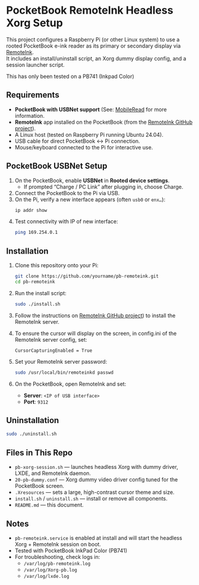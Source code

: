 # PocketBook RemoteInk Headless Xorg Setup

This project configures a Raspberry Pi (or other Linux system) to use a rooted PocketBook e-ink reader as its primary or secondary display via [RemoteInk](https://github.com/blawar/remoteink).  
It includes an install/uninstall script, an Xorg dummy display config, and a session launcher script.

This has only been tested on a PB741 (Inkpad Color) 

## Requirements

- **PocketBook with USBNet support** (See: [MobileRead](https://www.mobileread.com/forums/showthread.php?p=3921722) for more information.
- **RemoteInk** app installed on the PocketBook (from the [RemoteInk GitHub project](https://github.com/blawar/remoteink)).
- A Linux host (tested on Raspberry Pi running Ubuntu 24.04).
- USB cable for direct PocketBook ↔ Pi connection.
- Mouse/keyboard connected to the Pi for interactive use.

## PocketBook USBNet Setup

1. On the PocketBook, enable **USBNet** in **Rooted device settings**.
   - If prompted “Charge / PC Link” after plugging in, choose Charge. 
2. Connect the PocketBook to the Pi via USB.
3. On the Pi, verify a new interface appears (often `usb0` or `enx…`):
   ```bash
   ip addr show
   ```
4. Test connectivity with IP of new interface:
   ```bash
   ping 169.254.0.1
   ```

## Installation

1. Clone this repository onto your Pi:
   ```bash
   git clone https://github.com/yourname/pb-remoteink.git
   cd pb-remoteink
   ```
2. Run the install script:
   ```bash
   sudo ./install.sh
   ```
3. Follow the instructions on [RemoteInk GitHub project](https://github.com/blawar/remoteink)) to install the RemoteInk server. 
4. To ensure the cursor will display on the screen, in config.ini of the RemoteInk server config, set:
   ```
   CursorCapturingEnabled = True
   ```

4. Set your RemoteInk server password:
   ```bash
   sudo /usr/local/bin/remoteinkd passwd
   ```
4. On the PocketBook, open RemoteInk and set:
   - **Server**: `<IP of USB interface>`
   - **Port**: `9312`

## Uninstallation

```bash
sudo ./uninstall.sh
```

## Files in This Repo

- `pb-xorg-session.sh` — launches headless Xorg with dummy driver, LXDE, and RemoteInk daemon.
- `20-pb-dummy.conf` — Xorg dummy video driver config tuned for the PocketBook screen.
- `.Xresources` — sets a large, high-contrast cursor theme and size.
- `install.sh` / `uninstall.sh` — install or remove all components.
- `README.md` — this document.

## Notes

- `pb-remoteink.service` is enabled at install and will start the headless Xorg + RemoteInk session on boot.
- Tested with PocketBook InkPad Color (PB741)
- For troubleshooting, check logs in:
  - `/var/log/pb-remoteink.log`
  - `/var/log/Xorg-pb.log`
  - `/var/log/lxde.log`